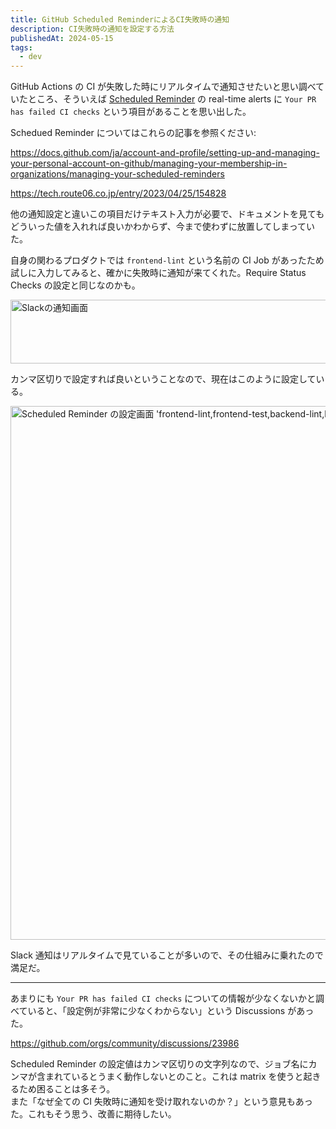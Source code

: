 ```yaml
---
title: GitHub Scheduled ReminderによるCI失敗時の通知
description: CI失敗時の通知を設定する方法
publishedAt: 2024-05-15
tags:
  - dev
---
```


GitHub Actions の CI が失敗した時にリアルタイムで通知させたいと思い調べていたところ、そういえば [Scheduled Reminder](https://github.com/settings/reminders) の real-time alerts に `Your PR has failed CI checks` という項目があることを思い出した。

Schedued Reminder についてはこれらの記事を参照ください:

https://docs.github.com/ja/account-and-profile/setting-up-and-managing-your-personal-account-on-github/managing-your-membership-in-organizations/managing-your-scheduled-reminders

https://tech.route06.co.jp/entry/2023/04/25/154828

他の通知設定と違いこの項目だけテキスト入力が必要で、ドキュメントを見てもどういった値を入れれば良いかわからず、今まで使わずに放置してしまっていた。

自身の関わるプロダクトでは `frontend-lint` という名前の CI Job があったため試しに入力してみると、確かに失敗時に通知が来てくれた。Require Status Checks の設定と同じなのかも。

<img src="/images/github-scheduled-reminder/1.png" alt="Slackの通知画面" width="896" height="102" />

カンマ区切りで設定すれば良いということなので、現在はこのように設定している。

<img src="/images/github-scheduled-reminder/2.png" alt="Scheduled Reminder の設定画面 'frontend-lint,frontend-test,backend-lint,backend-test'" width="906" height="854" />

Slack 通知はリアルタイムで見ていることが多いので、その仕組みに乗れたので満足だ。

---

あまりにも `Your PR has failed CI checks` についての情報が少なくないかと調べていると、「設定例が非常に少なくわからない」という Discussions があった。

https://github.com/orgs/community/discussions/23986

Scheduled Reminder の設定値はカンマ区切りの文字列なので、ジョブ名にカンマが含まれているとうまく動作しないとのこと。これは matrix を使うと起きるため困ることは多そう。  
また「なぜ全ての CI 失敗時に通知を受け取れないのか？」という意見もあった。これもそう思う、改善に期待したい。
